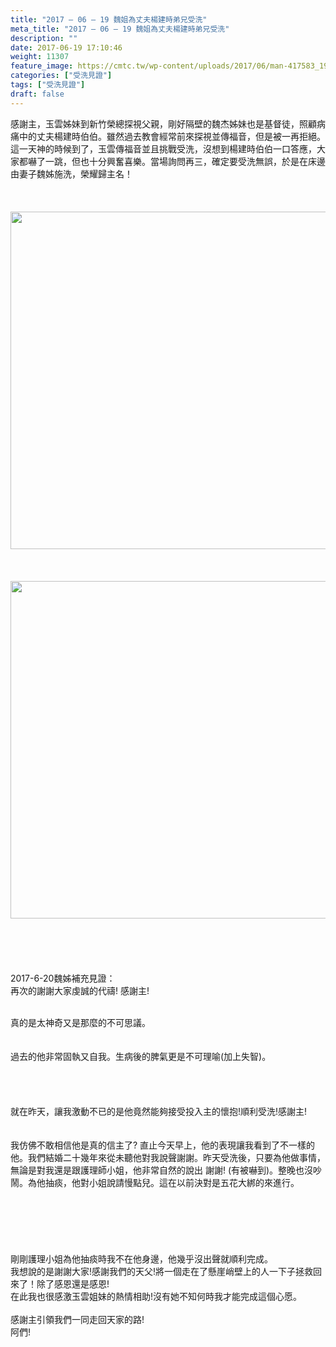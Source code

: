 ```yaml
---
title: "2017 – 06 – 19 魏姐為丈夫楊建時弟兄受洗"
meta_title: "2017 – 06 – 19 魏姐為丈夫楊建時弟兄受洗"
description: ""
date: 2017-06-19 17:10:46
weight: 11307
feature_image: https://cmtc.tw/wp-content/uploads/2017/06/man-417583_1920.jpg
categories: ["受洗見證"]
tags: ["受洗見證"]
draft: false
---
```


感謝主，玉雲姊妹到新竹榮總探視父親，剛好隔壁的魏杰姊妹也是基督徒，照顧病痛中的丈夫楊建時伯伯。雖然過去教會經常前來探視並傳福音，但是被一再拒絕。這一天神的時候到了，玉雲傳福音並且挑戰受洗，沒想到楊建時伯伯一口答應，大家都嚇了一跳，但也十分興奮喜樂。當場詢問再三，確定要受洗無誤，於是在床邊由妻子魏姊施洗，榮耀歸主名！<br />
<br />
&nbsp;<br />
<br />
<img class="size-full wp-image-11340 aligncenter" src="https://cmtc.tw/wp-content/uploads/2017/06/OVhTndt.jpg" alt="" width="960" height="540" /><br />
<br />
&nbsp;<br />
<br />
<img class="size-full wp-image-11339 aligncenter" src="https://cmtc.tw/wp-content/uploads/2017/06/EWKlwlg.jpg" alt="" width="960" height="540" /><br />
<br />
&nbsp;<br />
<br />
&nbsp;<br />
<br />
2017-6-20魏姊補充見證：<br />
再次的謝謝大家虔誠的代禱! 感謝主!<br />
<div class="" data-block="true" data-editor="6judb" data-offset-key="4cbvo-0-0"><br />
<div class="_1mf _1mj" data-offset-key="4cbvo-0-0"><span data-offset-key="4cbvo-0-0">真的是太神奇又是那麼的不可思議。</span></div><br />
<div data-offset-key="4cbvo-0-0"></div><br />
<div data-offset-key="4cbvo-0-0"><span data-offset-key="3lsda-0-0">過去的他非常固執又自我。生病後的脾氣更是不可理喻(加上失智)。</span></div><br />
</div><br />
<div class="" data-block="true" data-editor="6judb" data-offset-key="3lsda-0-0"></div><br />
<div class="" data-block="true" data-editor="6judb" data-offset-key="3die0-0-0"><br />
<div class="_1mf _1mj" data-offset-key="3die0-0-0"><span data-offset-key="3die0-0-0">就在昨天，讓我激動不已的是他竟然能夠接受投入主的懷抱!順利受洗!感謝主!</span></div><br />
<div data-offset-key="3die0-0-0"></div><br />
<div data-offset-key="3die0-0-0"><span data-offset-key="9t4j4-0-0">我仿佛不敢相信他是真的信主了? 直止今天早上，他的表現讓我看到了不一樣的他。我們結婚二十幾年來從未聽他對我說聲謝謝。昨天受洗後，只要為他做事情，無論是對我還是跟護理師小姐，他非常自然的說出 謝謝! (有被嚇到)。整晚也沒吵鬧。為他抽痰，他對小姐說請慢點兒。這在以前決對是五花大綁的來進行。</span></div><br />
<div data-offset-key="3die0-0-0"></div><br />
</div><br />
<div class="" data-block="true" data-editor="6judb" data-offset-key="9t4j4-0-0"></div><br />
<div data-offset-key="9t4j4-0-0"><br />
<br />
剛剛護理小姐為他抽痰時我不在他身邊，他幾乎沒出聲就順利完成。<br />
我想說的是謝謝大家!感謝我們的天父!將一個走在了懸崖峭壁上的人一下子拯救回來了！除了感恩還是感恩!<br />
在此我也很感激玉雲姐妹的熱情相助!沒有她不知何時我才能完成這個心愿。<br />
<br />
感謝主引領我們一同走回天家的路!<br />
阿們!<br />
<br />
</div><br />
&nbsp;<br />
<br />
&nbsp;<br />
<br />
&nbsp;
        